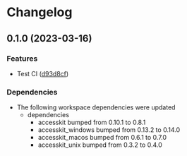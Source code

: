 # Changelog

## 0.1.0 (2023-03-16)


### Features

* Test CI ([d93d8cf](https://github.com/DataTriny/accesskit/commit/d93d8cfe2d686f2aa870a4e900d2580daa4dc8a0))


### Dependencies

* The following workspace dependencies were updated
  * dependencies
    * accesskit bumped from 0.10.1 to 0.8.1
    * accesskit_windows bumped from 0.13.2 to 0.14.0
    * accesskit_macos bumped from 0.6.1 to 0.7.0
    * accesskit_unix bumped from 0.3.2 to 0.4.0
